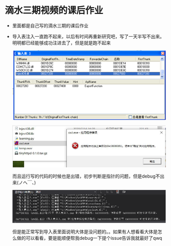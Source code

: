 # 滴水三期视频的课后作业

+ 里面都是自己写的滴水三期的课后作业

+ 导入表注入一直跑不起来，以后有时间再重新研究吧，写了一天半写不出来。明明都已经能够成功注进去了，但是就是跑不起来

  ![看不见图请爬梯子](https://raw.githubusercontent.com/smallzhong/picgo-pic-bed/master/20200715211020.png)

  ![看不见图请爬梯子](https://raw.githubusercontent.com/smallzhong/picgo-pic-bed/master/20200715211212.png)

  而且运行写的代码的时候也是出错，初步判断是指针的问题，但是debug不出来(ノへ￣、)

  ![看不见图请爬梯子](https://raw.githubusercontent.com/smallzhong/picgo-pic-bed/master/20200715211242.png)

  但是能正常写到导入表里面说明大体是没问题的。。如果有人想看看大体是怎么做的可以看看，要是能顺便帮我debug一下提个issue告诉我就最好了qwq